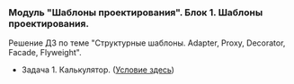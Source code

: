﻿### Модуль "Шаблоны проектирования". Блок 1. Шаблоны проектирования.
Решение ДЗ по теме "Структурные шаблоны. Adapter, Proxy, Decorator, Facade, Flyweight".

* Задача 1. Калькулятор. ([Условие здесь](https://github.com/netology-code/jd-homeworks/blob/master/structural/task1/README.md))
